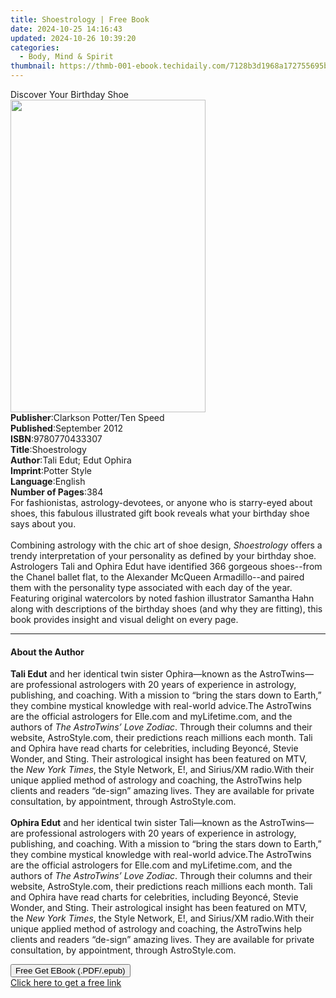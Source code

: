 ```yaml
---
title: Shoestrology | Free Book
date: 2024-10-25 14:16:43
updated: 2024-10-26 10:39:20
categories:
  - Body, Mind & Spirit
thumbnail: https://thmb-001-ebook.techidaily.com/7128b3d1968a172755695bdd99eeca442f0ea872fd0b8afd5646ce63611f7739.jpg
---
```

<main id="book-container">
  <div class="flex flex-col">
    <div class="book-brief flex-1 py-6 px-4 sm:p-6 md:py-10 md:px-8">
      <!-- brief-->
      <div class="book-brief-main">Discover Your Birthday Shoe</div>
    </div>
    <div
      class="book-meta-info flex-1 grid gap-4 col-start-1 col-end-3 row-start-1 sm:mb-6 sm:grid-cols-4 lg:gap-6 lg:col-start-2 lg:row-end-6 lg:row-span-6 lg:mb-0"
    >
      <div
        class="book-meta-info-left place-content-center mt-4 p-4 text-sm leading-6 col-start-2 col-span-2 dark:text-slate-400"
      >
        <img
          class="w-full h-500 object-cover rounded-lg sm:h-255 sm:col-span-2 lg:col-span-full"
          src="https://img-001-ebook.techidaily.com/72b407defc487ff9ab905e7607087f921ab348f5e393d06699526a770dd72a33.jpg"
          alt=""
          width="312"
          height="500"
        />
      </div>
      <div
        class="book-meta-info-right mt-2 col-start-1 row-start-2 col-span-3 self-center"
      >
        <!-- meta data  -->
        <div class="flex flex-col px-4 md:px-8">
          <div class="flex-1">
            <strong>Publisher</strong>:<span class="px-2"
              >Clarkson Potter/Ten Speed</span
            >
          </div>
          <div class="flex-1">
            <strong>Published</strong>:<span class="px-2">September 2012</span>
          </div>
          <div class="flex-1">
            <strong>ISBN</strong>:<span class="px-2">9780770433307</span>
          </div>
          <div class="flex-1">
            <strong>Title</strong>:<span class="px-2">Shoestrology</span>
          </div>
          <div class="flex-1">
            <strong>Author</strong>:<span class="px-2"
              >Tali Edut; Edut Ophira</span
            >
          </div>
          <div class="flex-1">
            <strong>Imprint</strong>:<span class="px-2">Potter Style</span>
          </div>
          <div class="flex-1">
            <strong>Language</strong>:<span class="px-2">English</span>
          </div>
          <div class="flex-1">
            <strong>Number of Pages</strong>:<span class="px-2">384</span>
          </div>
        </div>
      </div>
    </div>
    <div class="book-description flex-1 py-6 px-4 sm:p-6 md:py-10 md:px-8">
      <div class="book-description-main">
        <div accordion-content="" id="description">
          For fashionistas, astrology-devotees, or anyone who is starry-eyed
          about shoes, this fabulous illustrated gift book reveals what your
          birthday shoe says about you.<br />&nbsp;&nbsp;&nbsp;&nbsp;&nbsp;<br />Combining
          astrology with the chic art of shoe
          design,&nbsp;<i>Shoestrology</i>&nbsp;offers a trendy interpretation
          of your personality as defined by your birthday shoe. Astrologers Tali
          and Ophira Edut have identified 366 gorgeous shoes--from the Chanel
          ballet flat, to the Alexander McQueen Armadillo--and paired them with
          the personality type associated with each day of the year. Featuring
          original watercolors by noted fashion illustrator Samantha Hahn along
          with descriptions of the birthday shoes (and why they are fitting),
          this book provides insight and visual delight on every page.
        </div>
      </div>
    </div>
    <div class="book-excerpts flex-1 py-6 px-4 sm:p-6 md:py-10 md:px-8">
      <!-- excerpts-->
      <div class="book-excerpts-main">
        <hr />
        <h4 class="placeholder placeholder-heading">
          <span>About the Author</span>
        </h4>
        <p>
          <b>Tali Edut</b> and her identical twin sister Ophira—known as the
          AstroTwins—are professional astrologers with 20 years of experience in
          astrology, publishing, and coaching. With a mission to “bring the
          stars down to Earth,” they combine mystical knowledge with real-world
          advice.The AstroTwins are the official astrologers
          for&nbsp;Elle.com&nbsp;and&nbsp;myLifetime.com, and the authors
          of&nbsp;<i>The AstroTwins’ Love Zodiac</i>. Through their columns and
          their website, AstroStyle.com, their predictions reach millions each
          month. Tali and Ophira have read charts for celebrities, including
          Beyoncé, Stevie Wonder, and Sting. Their astrological insight has been
          featured on MTV, the&nbsp;<i>New York Times</i>, the Style Network,
          E!, and Sirius/XM radio.With their unique applied method of astrology
          and coaching, the AstroTwins help clients and readers “de-sign”
          amazing lives. They are available for private consultation, by
          appointment, through&nbsp;AstroStyle.com.<br /><br /><b>Ophira Edut</b
          >&nbsp;and her identical twin sister Tali—known as the AstroTwins—are
          professional astrologers with 20 years of experience in astrology,
          publishing, and coaching. With a mission to “bring the stars down to
          Earth,” they combine mystical knowledge with real-world advice.The
          AstroTwins are the official astrologers
          for&nbsp;Elle.com&nbsp;and&nbsp;myLifetime.com, and the authors
          of&nbsp;<i>The AstroTwins’ Love Zodiac</i>. Through their columns and
          their website, AstroStyle.com, their predictions reach millions each
          month. Tali and Ophira have read charts for celebrities, including
          Beyoncé, Stevie Wonder, and Sting. Their astrological insight has been
          featured on MTV, the&nbsp;<i>New York Times</i>, the Style Network,
          E!, and Sirius/XM radio.With their unique applied method of astrology
          and coaching, the AstroTwins help clients and readers “de-sign”
          amazing lives. They are available for private consultation, by
          appointment, through&nbsp;AstroStyle.com.
        </p>
      </div>
    </div>
    <div
      class="book-about-author flex-1 py-6 px-4 sm:p-6 md:py-10 md:px-8"
    ></div>
    <div class="book-free-get flex-1 py-6 px-4 sm:p-6 md:py-10 md:px-8">
      <button
        id="btn-free-get"
        class="bg-blue-500 hover:bg-blue-700 text-white font-bold py-2 px-4 rounded"
      >
        Free Get EBook (.PDF/.epub)
      </button>
      <div id="countdown-display" class="px-2 text-lg mt-2"></div>
      <a
        id="free-link"
        class="hidden bg-blue-500 hover:bg-blue-700 text-white font-bold py-2 px-4 rounded"
        href="https://www.ebooks.com/en-us/book/996175/shoestrology/tali-edut/"
        target="_blank"
        >Click here to get a free link</a
      >
    </div>
    <script>
      let countdownTime = 0;
      let countdownInterval = null;
      document
        .getElementById('btn-free-get')
        .addEventListener('click', startCountdown);
      function startCountdown() {
        countdownTime = new Date().getTime() + 60000 * 3;
        countdownInterval = setInterval(updateCountdown, 1000);
        document.getElementById('btn-free-get').disabled = true;
        document
          .getElementById('btn-free-get')
          .classList.add('bg-gray-500', 'cursor-not-allowed');
      }
      function updateCountdown() {
        let currentTime = new Date().getTime();
        let timeLeft = countdownTime - currentTime;
        let secondsLeft = Math.floor(timeLeft / 1000);
        document.getElementById('countdown-display').innerHTML =
          `Remaining time: ${secondsLeft} seconds.`;
        if (secondsLeft <= 0) {
          clearInterval(countdownInterval);
          document.getElementById('btn-free-get').classList.add('hidden');
          document.getElementById('free-link').classList.remove('hidden');
          document.getElementById('countdown-display').innerHTML = '';
        }
      }
    </script>
  </div>
</main>
